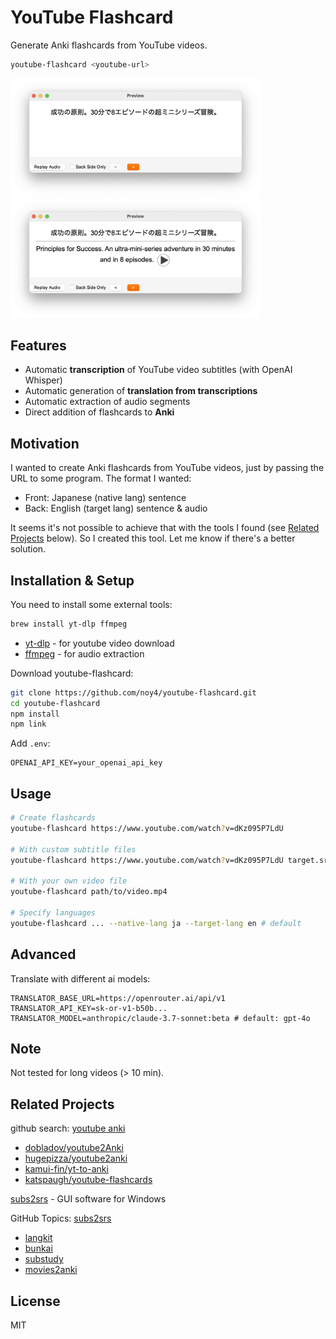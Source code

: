 # YouTube Flashcard

Generate Anki flashcards from YouTube videos.

```bash
youtube-flashcard <youtube-url>
```

<img src='public/front.png' width='400' /> <img src='public/back.png' width='400' />

## Features

- Automatic **transcription** of YouTube video subtitles (with OpenAI Whisper)
- Automatic generation of **translation from transcriptions**
- Automatic extraction of audio segments
- Direct addition of flashcards to **Anki**

## Motivation

I wanted to create Anki flashcards from YouTube videos, just by passing the URL to some program. The format I wanted:

- Front: Japanese (native lang) sentence
- Back: English (target lang) sentence & audio

It seems it's not possible to achieve that with the tools I found (see [Related Projects](#related-projects) below). So I created this tool. Let me know if there's a better solution.

## Installation & Setup

You need to install some external tools:

```bash
brew install yt-dlp ffmpeg
```

- [yt-dlp](https://github.com/yt-dlp/yt-dlp) - for youtube video download
- [ffmpeg](https://ffmpeg.org/) - for audio extraction

Download youtube-flashcard:

```bash
git clone https://github.com/noy4/youtube-flashcard.git
cd youtube-flashcard
npm install
npm link
```

Add `.env`:

```.env
OPENAI_API_KEY=your_openai_api_key
```

## Usage

```bash
# Create flashcards
youtube-flashcard https://www.youtube.com/watch?v=dKz095P7LdU

# With custom subtitle files
youtube-flashcard https://www.youtube.com/watch?v=dKz095P7LdU target.srt native.srt

# With your own video file
youtube-flashcard path/to/video.mp4

# Specify languages
youtube-flashcard ... --native-lang ja --target-lang en # default
```

## Advanced

Translate with different ai models:

```.env
TRANSLATOR_BASE_URL=https://openrouter.ai/api/v1
TRANSLATOR_API_KEY=sk-or-v1-b50b...
TRANSLATOR_MODEL=anthropic/claude-3.7-sonnet:beta # default: gpt-4o
```

## Note

Not tested for long videos (> 10 min).

## Related Projects

github search: [youtube anki](https://github.com/search?q=youtube%20anki&type=repositories)

- [dobladov/youtube2Anki](https://github.com/dobladov/youtube2Anki)
- [hugepizza/youtube2anki](https://github.com/hugepizza/youtube2anki)
- [kamui-fin/yt-to-anki](https://github.com/kamui-fin/yt-to-anki)
- [katspaugh/youtube-flashcards](https://github.com/katspaugh/youtube-flashcards)

[subs2srs](https://subs2srs.sourceforge.net/) - GUI software for Windows

GitHub Topics: [subs2srs](https://github.com/topics/subs2srs)
- [langkit](https://github.com/tassa-yoniso-manasi-karoto/langkit)
- [bunkai](https://github.com/ustuehler/bunkai)
- [substudy](https://github.com/emk/subtitles-rs/tree/master/substudy)
- [movies2anki](https://github.com/kelciour/movies2anki)

## License

MIT
